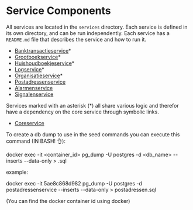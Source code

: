 # Service Components

All services are located in the `services` directory. Each service is defined in its own directory, and can be run independently.
Each service has a `README.md` file that describes the service and how to run it.

- [Banktransactieservice](bank_transactie_service/)*
- [Grootboekservice](grootboek_service/)*
- [Huishoudboekjeservice](huishoudboekje_service/)*
- [Logservice](log_service/)*
- [Organisatieservice](organisatie_service/)*
- [Postadressenservice](postadressenservice/)
- [Alarmenservice](alarmenservice/)
- [Signalenservice](signalanservice/)

Services marked with an asterisk (*) all share various logic and therefor have a dependency on the core service through symbolic links.

- [Coreservice](core_service/)

To create a db dump to use in the seed commands you can execute this command (IN BASH! 👌):

docker exec -it <container_id> pg_dump -U postgres -d <db_name> --inserts --data-only > <filename>.sql

example:

docker exec -it 5ae8c868d982 pg_dump -U postgres -d postadressenservice --inserts --data-only > postadressen.sql

(You can find the docker container id using docker)